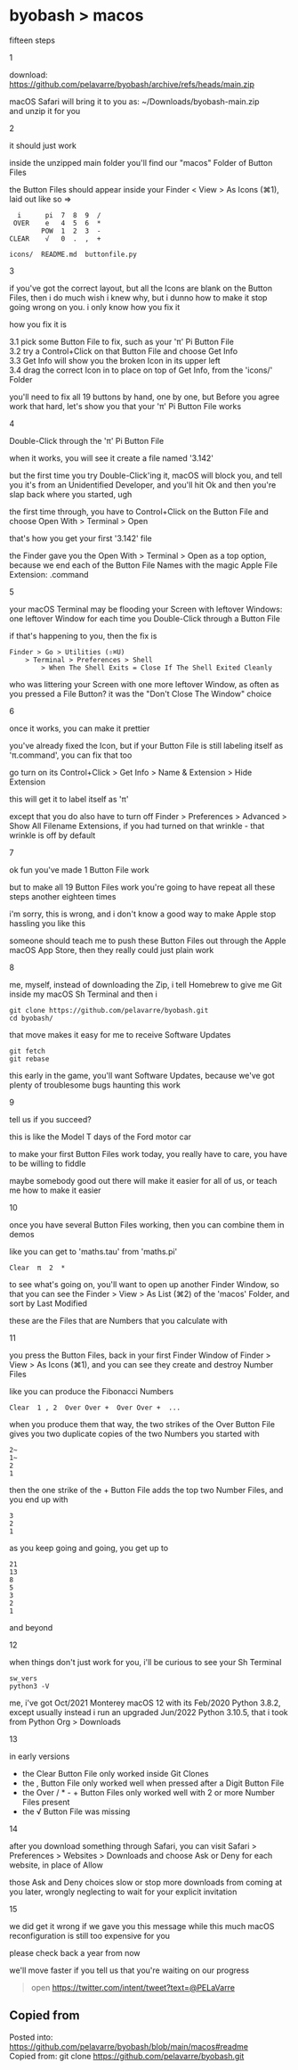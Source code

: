 # byobash > macos

fifteen steps

1

download:  https://github.com/pelavarre/byobash/archive/refs/heads/main.zip

macOS Safari will bring it to you as:  ~/Downloads/byobash-main.zip
<br>
and unzip it for you

2

it should just work

inside the unzipped main folder you'll find our "macos" Folder of Button Files

the Button Files should appear inside your Finder < View > As Icons (⌘1),
laid out like so =>

      i      pi  7  8  9  /
     OVER    e   4  5  6  *
            POW  1  2  3  -
    CLEAR    √   0  .  ,  +

    icons/  README.md  buttonfile.py

3

if you've got the correct layout, but
all the Icons are blank on the Button Files, then i do much wish i knew why,
but i dunno how to make it stop going wrong on you.
i only know how you fix it

how you fix it is

3.1 pick some Button File to fix, such as your 'π' Pi Button File
<br>
3.2 try a Control+Click on that Button File and choose Get Info
<br>
3.3 Get Info will show you the broken Icon in its upper left
<br>
3.4 drag the correct Icon in to place on top of Get Info, from the 'icons/' Folder

you'll need to fix all 19 buttons by hand, one by one,
but Before you agree work that hard, let's show you that your 'π' Pi Button File works

4

Double-Click through the 'π' Pi Button File

when it works, you will see it create a file named '3.142'

but the first time you try Double-Click'ing it,
macOS will block you,
and tell you it's from an Unidentified Developer,
and you'll hit Ok and then you're slap back where you started, ugh

the first time through,
you have to Control+Click on the Button File and choose Open With > Terminal > Open

that's how you get your first '3.142' file

the Finder gave you the Open With > Terminal > Open as a top option,
because we end each of the Button File Names
with the magic Apple File Extension:  .command

5

your macOS Terminal may be flooding your Screen with leftover Windows:
one leftover Window for each time you Double-Click through a Button File

if that's happening to you, then the fix is

    Finder > Go > Utilities (⇧⌘U)
        > Terminal > Preferences > Shell
            > When The Shell Exits = Close If The Shell Exited Cleanly

who was littering your Screen with one more leftover Window,
as often as you pressed a File Button?
it was the "Don't Close The Window" choice

6

once it works, you can make it prettier

you've already fixed the Icon,
but if your Button File is still labeling itself as 'π.command', you can fix that too

go turn on its Control+Click > Get Info > Name & Extension > Hide Extension

this will get it to label itself as 'π'

except that you do also have to turn off
Finder > Preferences > Advanced > Show All Filename Extensions,
if you had turned on that wrinkle - that wrinkle is off by default

7

ok fun you've made 1 Button File work

but to make all 19 Button Files work
you're going to have repeat all these steps another eighteen times

i'm sorry, this is wrong, and
i don't know a good way to make Apple stop hassling you like this

someone should teach me to push these Button Files
out through the Apple macOS App Store, then they really could just plain work

8

me, myself, instead of downloading the Zip,
i tell Homebrew to give me Git inside my macOS Sh Terminal
and then i

    git clone https://github.com/pelavarre/byobash.git
    cd byobash/

that move makes it easy for me to receive Software Updates

    git fetch
    git rebase

this early in the game, you'll want Software Updates,
because we've got plenty of troublesome bugs haunting this work

9

tell us if you succeed?

this is like the Model T days of the Ford motor car

to make your first Button Files work today,
you really have to care, you have to be willing to fiddle

maybe somebody good out there will make it easier for all of us,
or teach me how to make it easier

10

once you have several Button Files working, then you can combine them in demos

like you can get to 'maths.tau' from 'maths.pi'

    Clear  π  2  *

to see what's going on, you'll want to open up another Finder Window,
so that you can see the Finder > View > As List (⌘2) of the 'macos' Folder,
and sort by Last Modified

these are the Files that are Numbers that you calculate with

11

you press the Button Files,
back in your first Finder Window of Finder > View > As Icons (⌘1),
and you can see they create and destroy Number Files

like you can produce the Fibonacci Numbers

    Clear  1 , 2  Over Over +  Over Over +  ...

when you produce them that way,
the two strikes of the Over Button File gives you
two duplicate copies of the two Numbers you started with

    2~
    1~
    2
    1

then the one strike of the + Button File adds the top two Number Files,
and you end up with

    3
    2
    1

as you keep going and going, you get up to

    21
    13
    8
    5
    3
    2
    1

and beyond

12

when things don't just work for you, i'll be curious to see your Sh Terminal

    sw_vers
    python3 -V

me, i've got Oct/2021 Monterey macOS 12 with its Feb/2020 Python 3.8.2,
except usually instead i run an upgraded Jun/2022 Python 3.10.5,
that i took from Python Org > Downloads

13

in early versions
+ the Clear Button File only worked inside Git Clones
+ the , Button File only worked well when pressed after a Digit Button File
+ the Over / * - + Button Files only worked well with 2 or more Number Files present
+ the √ Button File was missing

14

after you download something through Safari,
you can visit Safari > Preferences > Websites > Downloads
and choose Ask or Deny for each website, in place of Allow

those Ask and Deny choices slow or stop more downloads from coming at you later,
wrongly neglecting to wait for your explicit invitation

15

we did get it wrong if we gave you this message
while this much macOS reconfiguration is still too expensive for you

please check back a year from now

we'll move faster if you tell us that you're waiting on our progress

> open https://twitter.com/intent/tweet?text=@PELaVarre


## Copied from

Posted into:  https://github.com/pelavarre/byobash/blob/main/macos#readme
<br>
Copied from:  git clone https://github.com/pelavarre/byobash.git
